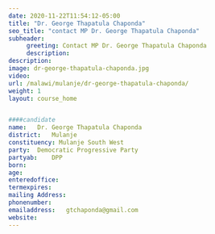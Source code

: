 ```yaml
---
date: 2020-11-22T11:54:12-05:00
title: "Dr. George Thapatula Chaponda"
seo_title: "contact MP Dr. George Thapatula Chaponda"
subheader:
     greeting: Contact MP Dr. George Thapatula Chaponda
     description: 
description: 
image: dr-george-thapatula-chaponda.jpg
video: 
url: /malawi/mulanje/dr-george-thapatula-chaponda/
weight: 1
layout: course_home


####candidate
name:	Dr. George Thapatula Chaponda
district:	Mulanje
constituency: Mulanje South West
party:	Democratic Progressive Party
partyab:	DPP
born:
age: 
enteredoffice:	
termexpires:	
mailing Address:
phonenumber:	
emailaddress:	gtchaponda@gmail.com
website:	
---
```


